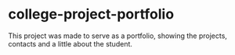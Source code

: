 # college-project-portfolio
This project was made to serve as a portfolio, showing the projects, contacts and a little about the student. 
